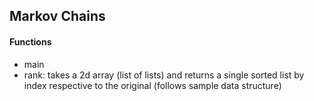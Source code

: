 ## Markov Chains
#### Functions
- main
- rank: takes a 2d array (list of lists) and returns a single sorted list by index respective to the original (follows sample data structure)
